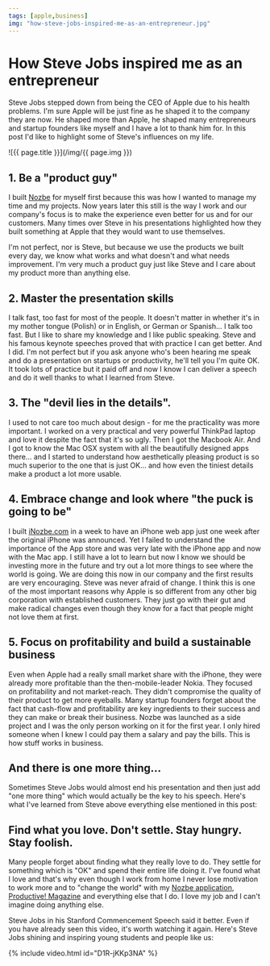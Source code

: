 ```yaml
---
tags: [apple,business]
img: "how-steve-jobs-inspired-me-as-an-entrepreneur.jpg"
---
```


# How Steve Jobs inspired me as an entrepreneur


Steve Jobs stepped down from being the CEO of Apple due to his health problems. I'm sure Apple will be just fine as he shaped it to the company they are now. He shaped more than Apple, he shaped many entrepreneurs and startup founders like myself and I have a lot to thank him for. In this post I'd like to highlight some of Steve's influences on my life.

<!--More-->

![{{ page.title }}](/img/{{ page.img }})

## 1. Be a "product guy"

I built [Nozbe][n] for myself first because this was how I wanted to manage my time and my projects. Now years later this still is the way I work and our company's focus is to make the experience even better for us and for our customers. Many times over Steve in his presentations highlighted how they built something at Apple that they would want to use themselves.

I'm not perfect, nor is Steve, but because we use the products we built every day, we know what works and what doesn't and what needs improvement. I'm very much a product guy just like Steve and I care about my product more than anything else.

## 2. Master the presentation skills

I talk fast, too fast for most of the people. It doesn't matter in whether it's in my mother tongue (Polish) or in English, or German or Spanish… I talk too fast. But I like to share my knowledge and I like public speaking. Steve and his famous keynote speeches proved that with practice I can get better. And I did. I'm not perfect but if you ask anyone who's been hearing me speak and do a presentation on startups or productivity, he'll tell you I'm quite OK. It took lots of practice but it paid off and now I know I can deliver a speech and do it well thanks to what I learned from Steve.

## 3. The "devil lies in the details".

I used to not care too much about design - for me the practicality was more important. I worked on a very practical and very powerful ThinkPad laptop and love it despite the fact that it's so ugly. Then I got the Macbook Air. And I got to know the Mac OSX system with all the beautifully designed apps there… and I started to understand how aesthetically pleasing product is so much superior to the one that is just OK… and how even the tiniest details make a product a lot more usable.

## 4. Embrace change and look where "the puck is going to be"

I built [iNozbe.com](http://iNozbe.com) in a week to have an iPhone web app just one week after the original iPhone was announced. Yet I failed to understand the importance of the App store and was very late with the iPhone app and now with the Mac app. I still have a lot to learn but now I know we should be investing more in the future and try out a lot more things to see where the world is going. We are doing this now in our company and the first results are very encouraging. Steve was never afraid of change. I think this is one of the most important reasons why Apple is so different from any other big corporation with established customers. They just go with their gut and make radical changes even though they know for a fact that people might not love them at first.

## 5. Focus on profitability and build a sustainable business

Even when Apple had a really small market share with the iPhone, they were already more profitable than the then-mobile-leader Nokia. They focused on profitability and not market-reach. They didn't compromise the quality of their product to get more eyeballs. Many startup founders forget about the fact that cash-flow and profitability are key ingredients to their success and they can make or break their business. Nozbe was launched as a side project and I was the only person working on it for the first year. I only hired someone when I knew I could pay them a salary and pay the bills. This is how stuff works in business.

## And there is one more thing…

Sometimes Steve Jobs would almost end his presentation and then just add "one more thing" which would actually be the key to his speech. Here's what I've learned from Steve above everything else mentioned in this post:

## Find what you love. Don't settle. Stay hungry. Stay foolish.

Many people forget about finding what they really love to do. They settle for something which is "OK" and spend their entire life doing it. I've found what I love and that's why even though I work from home I never lose motivation to work more and to "change the world" with my [Nozbe application][n], [Productive! Magazine](/magazine/) and everything else that I do. I love my job and I can't imagine doing anything else.

Steve Jobs in his Stanford Commencement Speech said it better. Even if you have already seen this video, it's worth watching it again. Here's Steve Jobs shining and inspiring young students and people like us:

{% include video.html id="D1R-jKKp3NA" %}

[n]: https://michael.gratis/nozbe